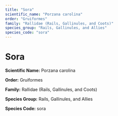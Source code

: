 ```yaml
---
title: "Sora"
scientific_name: "Porzana carolina"
order: "Gruiformes"
family: "Rallidae (Rails, Gallinules, and Coots)"
species_group: "Rails, Gallinules, and Allies"
species_code: "sora"
---
```


# Sora

**Scientific Name:** Porzana carolina

**Order:** Gruiformes

**Family:** Rallidae (Rails, Gallinules, and Coots)

**Species Group:** Rails, Gallinules, and Allies

**Species Code:** sora
